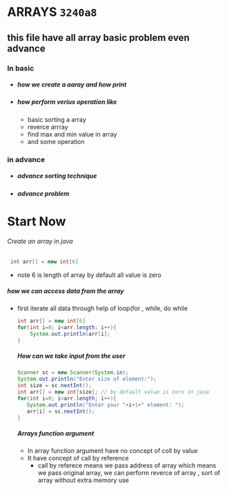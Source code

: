 # ARRAYS  `3240a8`
## this file have all array basic problem even advance
### In basic
 - ##### how we create a aaray and how print
 - ##### how perform verius operation like
     - basic sorting a array
     - reverce arrray
     - find max and min value in array
     - and some operation
  ### in advance
   - ##### advance sorting technique
   - ##### advance problem
  #                                     Start Now

  ###### Create an array in java
   ```java
    int arr[] = new int[6]
   ```
 - note 6 is length of array by default all value is zero
##### how we can access data from the array
 - first iterate all data through help of loop(for , while, do while
   ```java
   int arr[] = new int[6]
   for(int i=0; i<arr.length; i++){
       System.out.println(arr[i];
   }
   ```
   ##### How can we take input from the user
   ```java
   Scanner sc = new Scanner(System.in);
   System.out.println("Enter size of element:");
   int size = sc.nextInt();
   int arr[] = new int[size]; // by default value is zero in java
   for(int i=0; i<arr.length; i++){
      System.out.println("Enter your "+i+1+" element: ");
      arr[i] = sc.nextInt();
   }
   ```
   ##### Arrays function argument
    - In array function argument have no concept of coll by value
    - It have concept of call by reference
       - call by referece means we pass address of array which means we pass original array, we can perform
         reverce of array , sort of array without extra memory use

